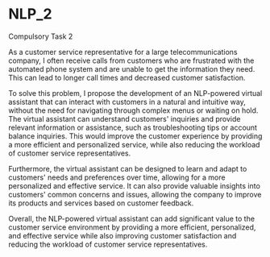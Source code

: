 # NLP_2

Compulsory Task 2

As a customer service representative for a large telecommunications company, I often receive calls from customers who are frustrated with the automated phone system and are unable to get the information they need. This can lead to longer call times and decreased customer satisfaction.

To solve this problem, I propose the development of an NLP-powered virtual assistant that can interact with customers in a natural and intuitive way, without the need for navigating through complex menus or waiting on hold. The virtual assistant can understand customers' inquiries and provide relevant information or assistance, such as troubleshooting tips or account balance inquiries. This would improve the customer experience by providing a more efficient and personalized service, while also reducing the workload of customer service representatives.

Furthermore, the virtual assistant can be designed to learn and adapt to customers' needs and preferences over time, allowing for a more personalized and effective service. It can also provide valuable insights into customers' common concerns and issues, allowing the company to improve its products and services based on customer feedback.

Overall, the NLP-powered virtual assistant can add significant value to the customer service environment by providing a more efficient, personalized, and effective service while also improving customer satisfaction and reducing the workload of customer service representatives.